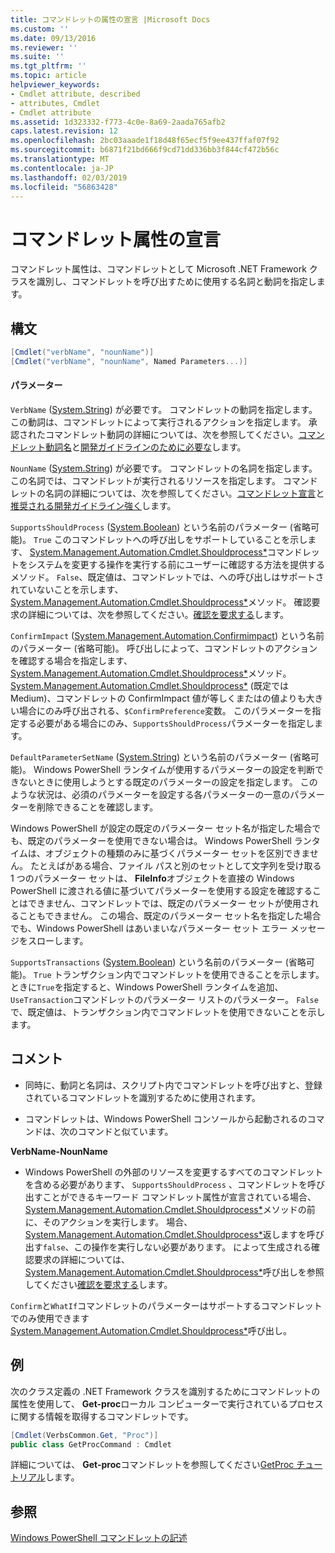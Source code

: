```yaml
---
title: コマンドレットの属性の宣言 |Microsoft Docs
ms.custom: ''
ms.date: 09/13/2016
ms.reviewer: ''
ms.suite: ''
ms.tgt_pltfrm: ''
ms.topic: article
helpviewer_keywords:
- Cmdlet attribute, described
- attributes, Cmdlet
- Cmdlet attribute
ms.assetid: 1d323332-f773-4c0e-8a69-2aada765afb2
caps.latest.revision: 12
ms.openlocfilehash: 2bc03aaade1f18d48f65ecf5f9ee437ffaf07f92
ms.sourcegitcommit: b6871f21bd666f9cd71dd336bb3f844cf472b56c
ms.translationtype: MT
ms.contentlocale: ja-JP
ms.lasthandoff: 02/03/2019
ms.locfileid: "56863428"
---
```

# <a name="cmdlet-attribute-declaration"></a>コマンドレット属性の宣言

コマンドレット属性は、コマンドレットとして Microsoft .NET Framework クラスを識別し、コマンドレットを呼び出すために使用する名詞と動詞を指定します。

## <a name="syntax"></a>構文

```csharp
[Cmdlet("verbName", "nounName")]
[Cmdlet("verbName", "nounName", Named Parameters...)]
```

#### <a name="parameters"></a>パラメーター

`VerbName` ([System.String](/dotnet/api/System.String)) が必要です。 コマンドレットの動詞を指定します。 この動詞は、コマンドレットによって実行されるアクションを指定します。 承認されたコマンドレット動詞の詳細については、次を参照してください。[コマンドレット動詞名](./approved-verbs-for-windows-powershell-commands.md)と[開発ガイドラインのために必要な](./required-development-guidelines.md)します。

`NounName` ([System.String](/dotnet/api/System.String)) が必要です。 コマンドレットの名詞を指定します。 この名詞では、コマンドレットが実行されるリソースを指定します。 コマンドレットの名詞の詳細については、次を参照してください。[コマンドレット宣言](./cmdlet-class-declaration.md)と[推奨される開発ガイドライン強く](./strongly-encouraged-development-guidelines.md)します。

`SupportsShouldProcess` ([System.Boolean](/dotnet/api/System.Boolean)) という名前のパラメーター (省略可能)。 `True` このコマンドレットへの呼び出しをサポートしていることを示します、 [System.Management.Automation.Cmdlet.Shouldprocess*](/dotnet/api/System.Management.Automation.Cmdlet.ShouldProcess)コマンドレットをシステムを変更する操作を実行する前にユーザーに確認する方法を提供するメソッド。 `False`、既定値は、コマンドレットでは、への呼び出しはサポートされていないことを示します、 [System.Management.Automation.Cmdlet.Shouldprocess*](/dotnet/api/System.Management.Automation.Cmdlet.ShouldProcess)メソッド。 確認要求の詳細については、次を参照してください。[確認を要求する](./requesting-confirmation-from-cmdlets.md)します。

`ConfirmImpact` ([System.Management.Automation.Confirmimpact](/dotnet/api/System.Management.Automation.ConfirmImpact)) という名前のパラメーター (省略可能)。 呼び出しによって、コマンドレットのアクションを確認する場合を指定します、 [System.Management.Automation.Cmdlet.Shouldprocess*](/dotnet/api/System.Management.Automation.Cmdlet.ShouldProcess)メソッド。 [System.Management.Automation.Cmdlet.Shouldprocess*](/dotnet/api/System.Management.Automation.Cmdlet.ShouldProcess) (既定では Medium)、コマンドレットの ConfirmImpact 値が等しくまたはの値よりも大きい場合にのみ呼び出される、`$ConfirmPreference`変数。 このパラメーターを指定する必要がある場合にのみ、`SupportsShouldProcess`パラメーターを指定します。

`DefaultParameterSetName` ([System.String](/dotnet/api/System.String)) という名前のパラメーター (省略可能)。 Windows PowerShell ランタイムが使用するパラメーターの設定を判断できないときに使用しようとする既定のパラメーターの設定を指定します。 このような状況は、必須のパラメーターを設定する各パラメーターの一意のパラメーターを削除できることを確認します。

Windows PowerShell が設定の既定のパラメーター セット名が指定した場合でも、既定のパラメーターを使用できない場合は。 Windows PowerShell ランタイムは、オブジェクトの種類のみに基づくパラメーター セットを区別できません。 たとえばがある場合、ファイル パスと別のセットとして文字列を受け取る 1 つのパラメーター セットは、 **FileInfo**オブジェクトを直接の Windows PowerShell に渡される値に基づいてパラメーターを使用する設定を確認することはできません、コマンドレットでは、既定のパラメーター セットが使用されることもできません。 この場合、既定のパラメーター セット名を指定した場合でも、Windows PowerShell はあいまいなパラメーター セット エラー メッセージをスローします。

`SupportsTransactions` ([System.Boolean](/dotnet/api/System.Boolean)) という名前のパラメーター (省略可能)。 `True` トランザクション内でコマンドレットを使用できることを示します。 ときに`True`を指定すると、Windows PowerShell ランタイムを追加、`UseTransaction`コマンドレットのパラメーター リストのパラメーター。 `False`で、既定値は、トランザクション内でコマンドレットを使用できないことを示します。

## <a name="remarks"></a>コメント

- 同時に、動詞と名詞は、スクリプト内でコマンドレットを呼び出すと、登録されているコマンドレットを識別するために使用されます。

- コマンドレットは、Windows PowerShell コンソールから起動されるのコマンドは、次のコマンドと似ています。

**VerbName-NounName**

- Windows PowerShell の外部のリソースを変更するすべてのコマンドレットを含める必要があります、 `SupportsShouldProcess` 、コマンドレットを呼び出すことができるキーワード コマンドレット属性が宣言されている場合、 [System.Management.Automation.Cmdlet.Shouldprocess*](/dotnet/api/System.Management.Automation.Cmdlet.ShouldProcess)メソッドの前に、そのアクションを実行します。 場合、 [System.Management.Automation.Cmdlet.Shouldprocess*](/dotnet/api/System.Management.Automation.Cmdlet.ShouldProcess)返しますを呼び出す`false`、この操作を実行しない必要があります。 によって生成される確認要求の詳細については、 [System.Management.Automation.Cmdlet.Shouldprocess*](/dotnet/api/System.Management.Automation.Cmdlet.ShouldProcess)呼び出しを参照してください[確認を要求する](./requesting-confirmation-from-cmdlets.md)します。

`Confirm`と`WhatIf`コマンドレットのパラメーターはサポートするコマンドレットでのみ使用できます[System.Management.Automation.Cmdlet.Shouldprocess*](/dotnet/api/System.Management.Automation.Cmdlet.ShouldProcess)呼び出し。

## <a name="example"></a>例

次のクラス定義の .NET Framework クラスを識別するためにコマンドレットの属性を使用して、 **Get-proc**ローカル コンピューターで実行されているプロセスに関する情報を取得するコマンドレットです。

```csharp
[Cmdlet(VerbsCommon.Get, "Proc")]
public class GetProcCommand : Cmdlet
```

詳細については、 **Get-proc**コマンドレットを参照してください[GetProc チュートリアル](./getproc-tutorial.md)します。

## <a name="see-also"></a>参照

[Windows PowerShell コマンドレットの記述](./writing-a-windows-powershell-cmdlet.md)
